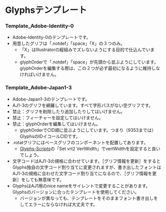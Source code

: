 # Glyphsテンプレート

### Template_Adobe-Identity-0
* Adobe-Identity-0のテンプレートです。
* 用意したグリフは「.notdef」「space」「X」の３つのみ。
    * 「X」はIllustratorの縦組みでズレないようにする目的で仕込んでいます。
    * glyphOrderで「.notdef」「space」が先頭から並ぶようにしています。glyphOrderを編集する際は、この２つが必ず最初になるように維持しなければいけません。


### Template_Adobe-Japan1-3
* Adobe-Japan1-3のテンプレートです。
* AJ1-3のグリフを網羅しています。すべて字形パスがない空グリフです。
* 禁止：グリフを削除したり追加したりしてはいけません。
* 禁止：フィーチャーを設定してはいけません。
* 禁止：glyphOrderを編集してはいけません。
    * glyphOrderでCID順に並ぶようにしています。つまり（9353までは）GlyphsのIDイコールCIDです。
* .rotatグリフにはベースグリフのコンポーネントを配置してあります。
    * [Glyphs-Scripts](https://github.com/monokano/Glyphs-Scripts)の「Set vrt2 VertWidth」でvertWidthを設定すると良いでしょう。
* 文字コードはAJ1-3の規格に合わせています。［グリフ情報を更新］をするとGlyphs独自の文字コード割り当てに変更されますが、書き出したフォントはAJ1-3の規格に合わせた文字コード割り当てになるので、［グリフ情報を更新］をしても無意味です。
* GlyphsはAJ1用のnice nameをサイレントで変更することがあります。Glyphsのバージョンに合ったテンプレートを使用してください。
    * バージョンが異なっても、テンプレートをそのままフォント書き出しをしてエラーにならなければ大丈夫です。